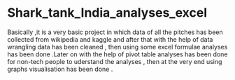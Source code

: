 # Shark_tank_India_analyses_excel
Basically ,it is a very basic project in which data of all the pitches has been collected from wikipedia and kaggle and after that with the help of data wrangling data has been cleaned , then using some excel formulae analyses has been done .Later on with the help of pivot table analyses has been done for non-tech people to uderstand the analyses , then at the very end using graphs visualisation has been done .
